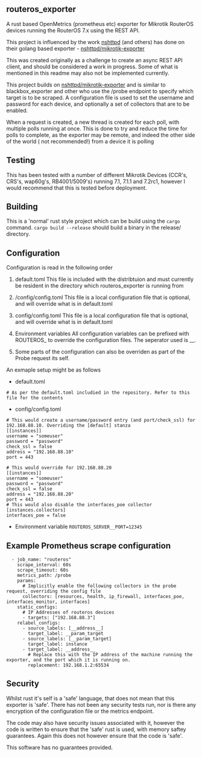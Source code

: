 ## routeros_exporter

A rust based OpenMetrics (prometheus etc) exporter for Mikrotik RouterOS devices running the RouterOS 7.x using the REST
API.

This project is influenced by the work [nshttpd](https://github.com/nshttpd) (and others) has done on their golang based exporter -
[nshttpd/mikrotik-exporter](https://github.com/nshttpd/mikrotik-exporter)

This was created originally as a challenge to create an async REST API client, and should be considered a work in
progress. Some of what is mentioned in this readme may also not be implemented currently.

This project builds on [nshttpd/mikrotik-exporter](https://github.com/nshttpd/mikrotik-exporter) and is similar to blackbox_exporter and other who use the /probe
endpoint to specify which target is to be scraped. A configuration file is used to set the username and password for
each device, and optionally a set of collectors that are to be enabled.

When a request is created, a new thread is created for each poll, with multiple polls running at once. This is done to
try and reduce the time for polls to complete, as the exporter may be remote, and indeed the other side of the world (
not recommended!) from a device it is polling

## Testing

This has been tested with a number of different Mikrotik Devices (CCR's, CRS's, wap60g's, RB4001/5009's) running 7.1,
7.1.1 and 7.2rc1, however I would recommend that this is tested before deployment.

## Building

This is a 'normal' rust style project which can be build using the `cargo` command. `cargo build --release` should build
a binary in the release/ directory.

## Configuration

Configuration is read in the following order

1. default.toml This file is included with the distribtuion and must currently be resident in the directory which
   routeros_exporter is running from

2. /config/config.toml This file is a local configuration file that is optional, and will override what is in
   default.toml

3. config/config.toml This file is a local configuration file that is optional, and will override what is in
   default.toml

4. Environment variables All configuration variables can be prefixed with ROUTEROS_ to override the configuration files.
   The seperator used is __.

5. Some parts of the configuration can also be overriden as part of the Probe request its self.

An exmaple setup might be as follows

* default.toml

```
# As per the default.toml includied in the repository. Refer to this file for the contents
```

* config/config.toml

```
# This would create a username/password entry (and port/check_ssl) for 192.168.88.10. Overriding the [default] stanza
[[instances]]
username = "someuser"
password = "password"
check_ssl = false
address = "192.168.88.10"
port = 443

# This would override for 192.168.88.20
[[instances]]
username = "someuser"
password = "password"
check_ssl = false
address = "192.168.88.20"
port = 443
# This would also disable the interfaces_poe collector
[instances.collectors]
interfaces_poe = false
```

* Environment variable
  ```ROUTEROS_SERVER__PORT=12345```

## Example Prometheus scrape configuration

```
  - job_name: "routeros"
    scrape_interval: 60s
    scrape_timeout: 60s
    metrics_path: /probe
    params:
      # Implicitly enable the following collectors in the probe request, overriding the config file
      collectors: [resources, health, ip_firewall, interfaces_poe, interfaces_monitor, interfaces]
    static_configs:
      # IP Addresses of routeros devices
      - targets: ["192.168.88.3"]
    relabel_configs:
      - source_labels: [__address__]
        target_label: __param_target
      - source_labels: [__param_target]
        target_label: instance
      - target_label: __address__
        # Replace this with the IP address of the machine running the exporter, and the port which it is running on.
        replacement: 192.168.1.2:65534
```

## Security

Whilst rust it's self is a 'safe' language, that does not mean that this exporter is 'safe'. There has not been any
security tests run, nor is there any encryption of the configuration file or the metrics endpoint.

The code may also have security issues associated with it, however the code is written to ensure that the 'safe' rust is
used, with memory saftey guarantees. Again this does not however ensure that the code is 'safe'.

This software has no guarantees provided.
